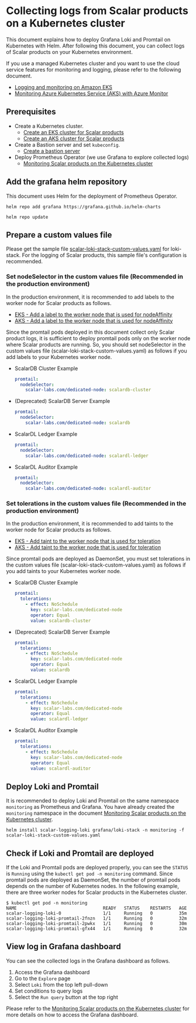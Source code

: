 # Collecting logs from Scalar products on a Kubernetes cluster

This document explains how to deploy Grafana Loki and Promtail on Kubernetes with Helm. After following this document, you can collect logs of Scalar products on your Kubernetes environment.

If you use a managed Kubernetes cluster and you want to use the cloud service features for monitoring and logging, please refer to the following document.

* [Logging and monitoring on Amazon EKS](https://docs.aws.amazon.com/prescriptive-guidance/latest/implementing-logging-monitoring-cloudwatch/amazon-eks-logging-monitoring.html)
* [Monitoring Azure Kubernetes Service (AKS) with Azure Monitor](https://learn.microsoft.com/en-us/azure/aks/monitor-aks)

## Prerequisites

* Create a Kubernetes cluster.
    * [Create an EKS cluster for Scalar products](./CreateEKSClusterForScalarProducts.md)
    * [Create an AKS cluster for Scalar products](./CreateAKSClusterForScalarProducts.md)
* Create a Bastion server and set `kubeconfig`.
    * [Create a bastion server](./CreateBastionServer.md)
* Deploy Prometheus Operator (we use Grafana to explore collected logs)
    * [Monitoring Scalar products on the Kubernetes cluster](./K8sMonitorGuide.md)

## Add the grafana helm repository

This document uses Helm for the deployment of Prometheus Operator.

```console
helm repo add grafana https://grafana.github.io/helm-charts
```

```console
helm repo update
```

## Prepare a custom values file

Please get the sample file [scalar-loki-stack-custom-values.yaml](https://github.com/scalar-labs/scalar-kubernetes/blob/master/conf/scalar-loki-stack-custom-values.yaml) for loki-stack. For the logging of Scalar products, this sample file's configuration is recommended.

### Set nodeSelector in the custom values file (Recommended in the production environment)

In the production environment, it is recommended to add labels to the worker node for Scalar products as follows.

* [EKS - Add a label to the worker node that is used for nodeAffinity](https://github.com/scalar-labs/scalar-kubernetes/blob/master/docs/CreateEKSClusterForScalarProducts.md#add-a-label-to-the-worker-node-that-is-used-for-nodeaffinity)
* [AKS - Add a label to the worker node that is used for nodeAffinity](https://github.com/scalar-labs/scalar-kubernetes/blob/master/docs/CreateAKSClusterForScalarProducts.md#add-a-label-to-the-worker-node-that-is-used-for-nodeaffinity)

Since the promtail pods deployed in this document collect only Scalar product logs, it is sufficient to deploy promtail pods only on the worker node where Scalar products are running. So, you should set nodeSelector in the custom values file (scalar-loki-stack-custom-values.yaml) as follows if you add labels to your Kubernetes worker node.

* ScalarDB Cluster Example

  ```yaml
  promtail:
    nodeSelector:
      scalar-labs.com/dedicated-node: scalardb-cluster
  ```

* (Deprecated) ScalarDB Server Example

  ```yaml
  promtail:
    nodeSelector:
      scalar-labs.com/dedicated-node: scalardb
  ```

* ScalarDL Ledger Example

  ```yaml
  promtail:
    nodeSelector:
      scalar-labs.com/dedicated-node: scalardl-ledger
  ```

* ScalarDL Auditor Example

  ```yaml
  promtail:
    nodeSelector:
      scalar-labs.com/dedicated-node: scalardl-auditor
  ```

### Set tolerations in the custom values file (Recommended in the production environment)

In the production environment, it is recommended to add taints to the worker node for Scalar products as follows.

* [EKS - Add taint to the worker node that is used for toleration](https://github.com/scalar-labs/scalar-kubernetes/blob/master/docs/CreateEKSClusterForScalarProducts.md#add-taint-to-the-worker-node-that-is-used-for-toleration)
* [AKS - Add taint to the worker node that is used for toleration](https://github.com/scalar-labs/scalar-kubernetes/blob/master/docs/CreateAKSClusterForScalarProducts.md#add-taint-to-the-worker-node-that-is-used-for-toleration)

Since promtail pods are deployed as DaemonSet, you must set tolerations in the custom values file (scalar-loki-stack-custom-values.yaml) as follows if you add taints to your Kubernetes worker node.

* ScalarDB Cluster Example

  ```yaml
  promtail:
    tolerations:
      - effect: NoSchedule
        key: scalar-labs.com/dedicated-node
        operator: Equal
        value: scalardb-cluster
  ```

* (Deprecated) ScalarDB Server Example

  ```yaml
  promtail:
    tolerations:
      - effect: NoSchedule
        key: scalar-labs.com/dedicated-node
        operator: Equal
        value: scalardb
  ```

* ScalarDL Ledger Example

  ```yaml
  promtail:
    tolerations:
      - effect: NoSchedule
        key: scalar-labs.com/dedicated-node
        operator: Equal
        value: scalardl-ledger
  ```

* ScalarDL Auditor Example

  ```yaml
  promtail:
    tolerations:
      - effect: NoSchedule
        key: scalar-labs.com/dedicated-node
        operator: Equal
        value: scalardl-auditor
  ```

## Deploy Loki and Promtail

It is recommended to deploy Loki and Promtail on the same namespace `monitoring` as Prometheus and Grafana. You have already created the `monitoring` namespace in the document [Monitoring Scalar products on the Kubernetes cluster](./K8sMonitorGuide.md).

```console
helm install scalar-logging-loki grafana/loki-stack -n monitoring -f scalar-loki-stack-custom-values.yaml
```

## Check if Loki and Promtail are deployed

If the Loki and Promtail pods are deployed properly, you can see the `STATUS` is `Running` using the `kubectl get pod -n monitoring` command. Since promtail pods are deployed as DaemonSet, the number of promtail pods depends on the number of Kubernetes nodes. In the following example, there are three worker nodes for Scalar products in the Kubernetes cluster.

```
$ kubectl get pod -n monitoring
NAME                                 READY   STATUS    RESTARTS   AGE
scalar-logging-loki-0                1/1     Running   0          35m
scalar-logging-loki-promtail-2fnzn   1/1     Running   0          32m
scalar-logging-loki-promtail-2pwkx   1/1     Running   0          30m
scalar-logging-loki-promtail-gfx44   1/1     Running   0          32m
```

## View log in Grafana dashboard

You can see the collected logs in the Grafana dashboard as follows.

1. Access the Grafana dashboard
1. Go to the `Explore` page
1. Select `Loki` from the top left pull-down
1. Set conditions to query logs
1. Select the `Run query` button at the top right

Please refer to the [Monitoring Scalar products on the Kubernetes cluster](./K8sMonitorGuide.md) for more details on how to access the Grafana dashboard.
